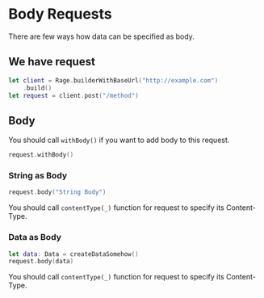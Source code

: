 Body Requests
=============================
There are few ways how data can be specified as body.

## We have request ##
```swift
let client = Rage.builderWithBaseUrl("http://example.com")
    .build()
let request = client.post("/method")
```

## Body ##
You should call `withBody()` if you want to add body to this request.
```swift
request.withBody()
```

### String as Body ###
```swift
request.body("String Body")
```
You should call `contentType(_)` function for request to specify its Content-Type.

### Data as Body ###
```swift
let data: Data = createDataSomehow()
request.body(data)
```
You should call `contentType(_)` function for request to specify its Content-Type.
